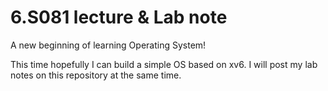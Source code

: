 <h1>6.S081 lecture & Lab note</h1> 

A new beginning of learning Operating System!

This time hopefully I can build a simple OS based on xv6. I will post my lab notes on this repository at the same time.

